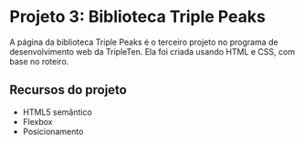 # Projeto 3: Biblioteca Triple Peaks

A página da biblioteca Triple Peaks é o terceiro projeto no programa de desenvolvimento web da TripleTen. Ela foi criada usando HTML e CSS, com base no roteiro.

## Recursos do projeto

- HTML5 semântico
- Flexbox
- Posicionamento


